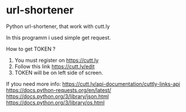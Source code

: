 # url-shortener
Python url-shortener, that work with cutt.ly

In this programm i used simple get request.

How to get TOKEN ?

1. You must register on https://cutt.ly
2. Follow this link https://cutt.ly/edit
3. TOKEN will be on left side of screen.

If ytou need more info:
https://cutt.ly/api-documentation/cuttly-links-api
https://docs.python-requests.org/en/latest/
https://docs.python.org/3/library/json.html
https://docs.python.org/3/library/os.html
